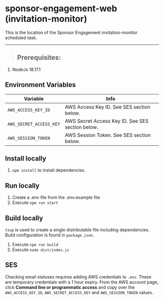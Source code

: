 # sponsor-engagement-web (invitation-monitor)

This is the location of the Sponsor Engagement invitation-monitor scheduled task.

---

> ## Prerequisites:

1. NodeJs 18.17.1

## Environment Variables

| Variable                | Info                                             |
| ----------------------- | ------------------------------------------------ |
| `AWS_ACCESS_KEY_ID`     | AWS Access Key ID. See SES section below.        |
| `AWS_SECRET_ACCESS_KEY` | AWS Secret Access Key ID. See SES section below. |
| `AWS_SESSION_TOKEN`     | AWS Session Token. See SES section below.        |

## Install locally

1. `npm install` to install dependencies.

## Run locally

1. Create a .env file from the .env.example file
2. Execute `npm run start`

## Build locally

`tsup` is used to create a single distributable file including dependencies. Build configuration is found in `package.json`.

1. Execute `npm run build`
2. Execute `node dist/index.js`

## SES

Checking email statuses requires adding AWS credentials to `.env`. These are temporary credentials with a 1 hour expiry. From the AWS account page, click **Command line or programmatic access** and copy over the `AWS_ACCESS_KEY_ID`, `AWS_SECRET_ACCESS_KEY` and `AWS_SESSION_TOKEN` values.
